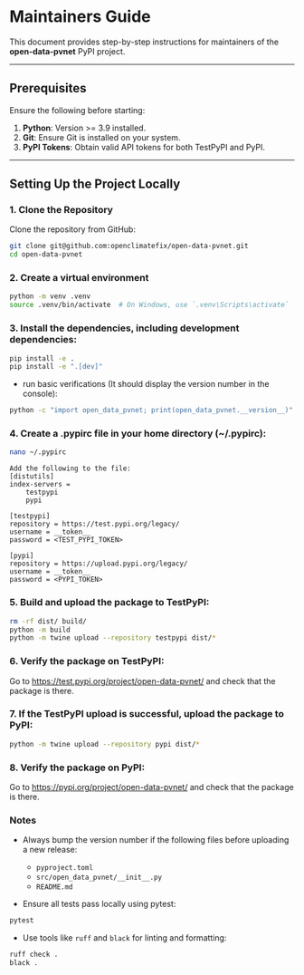# Maintainers Guide

This document provides step-by-step instructions for maintainers of the **open-data-pvnet** PyPI project.

---

## Prerequisites

Ensure the following before starting:

1. **Python**: Version >= 3.9 installed.
2. **Git**: Ensure Git is installed on your system.
3. **PyPI Tokens**: Obtain valid API tokens for both TestPyPI and PyPI.

---

## Setting Up the Project Locally

### 1. Clone the Repository

Clone the repository from GitHub:
```bash
git clone git@github.com:openclimatefix/open-data-pvnet.git
cd open-data-pvnet
```

### 2. Create a virtual environment

```bash
python -m venv .venv
source .venv/bin/activate  # On Windows, use `.venv\Scripts\activate`
```

### 3. Install the dependencies, including development dependencies:

```bash
pip install -e .
pip install -e ".[dev]"
```

- run basic verifications (It should display the version number in the console):

```bash
python -c "import open_data_pvnet; print(open_data_pvnet.__version__)"
```

### 4. Create a .pypirc file in your **home directory** (~/.pypirc):

```bash
nano ~/.pypirc
```
    Add the following to the file:
    [distutils]
    index-servers =
        testpypi
        pypi

    [testpypi]
    repository = https://test.pypi.org/legacy/
    username = __token__
    password = <TEST_PYPI_TOKEN>

    [pypi]
    repository = https://upload.pypi.org/legacy/
    username = __token__
    password = <PYPI_TOKEN>


### 5. Build and upload the package to TestPyPI:

```bash
rm -rf dist/ build/
python -m build
python -m twine upload --repository testpypi dist/*
```

### 6. Verify the package on TestPyPI:

Go to https://test.pypi.org/project/open-data-pvnet/ and check that the package is there.

### 7. If the TestPyPI upload is successful, upload the package to PyPI:

```bash
python -m twine upload --repository pypi dist/*
```

### 8. Verify the package on PyPI:

Go to https://pypi.org/project/open-data-pvnet/ and check that the package is there.

### Notes

- Always bump the version number if the following files before uploading a new release:
    - `pyproject.toml`
    - `src/open_data_pvnet/__init__.py`
    - `README.md`

- Ensure all tests pass locally using pytest:
```bash
pytest
```
- Use tools like `ruff` and `black` for linting and formatting:
```bash
ruff check .
black .
```


